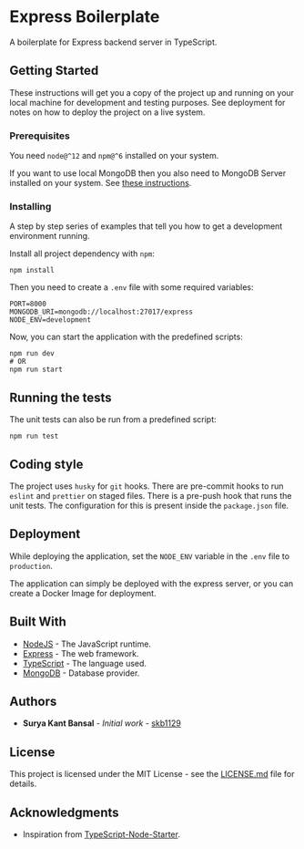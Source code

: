 # Express Boilerplate

A boilerplate for Express backend server in TypeScript.

## Getting Started

These instructions will get you a copy of the project up and running on your local machine for development and testing
purposes. See deployment for notes on how to deploy the project on a live system.

### Prerequisites

You need `node@^12` and `npm@^6` installed on your system.

If you want to use local MongoDB then you also need to MongoDB Server installed on your system.
See [these instructions](https://docs.mongodb.com/manual/administration/install-community/).

### Installing

A step by step series of examples that tell you how to get a development environment running.

Install all project dependency with `npm`:
```shell script
npm install
```

Then you need to create a `.env` file with some required variables:
```shell script
PORT=8000
MONGODB_URI=mongodb://localhost:27017/express
NODE_ENV=development
```

Now, you can start the application with the predefined scripts:
```shell script
npm run dev
# OR
npm run start
```

## Running the tests

The unit tests can also be run from a predefined script:
```shell script
npm run test
```

## Coding style

The project uses `husky` for `git` hooks.
There are pre-commit hooks to run `eslint` and `prettier` on staged files.
There is a pre-push hook that runs the unit tests.
The configuration for this is present inside the `package.json` file.

## Deployment

While deploying the application, set the `NODE_ENV` variable in the `.env` file to `production`.

The application can simply be deployed with the express server, or you can create a Docker Image for deployment.

## Built With

* [NodeJS](https://nodejs.org/en/) - The JavaScript runtime.
* [Express](https://expressjs.com/) - The web framework.
* [TypeScript](https://www.typescriptlang.org/) - The language used.
* [MongoDB](https://www.mongodb.com/) - Database provider.

## Authors

* **Surya Kant Bansal** - *Initial work* - [skb1129](https://github.com/skb1129)

## License

This project is licensed under the MIT License - see the [LICENSE.md](LICENSE.md) file for details.

## Acknowledgments

* Inspiration from [TypeScript-Node-Starter](https://github.com/microsoft/TypeScript-Node-Starter).
